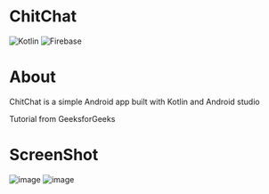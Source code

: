 # ChitChat
 ![Kotlin](https://img.shields.io/badge/kotlin-%230095D5.svg?style=for-the-badge&logo=kotlin&logoColor=white) ![Firebase](https://img.shields.io/badge/firebase-%23039BE5.svg?style=for-the-badge&logo=firebase)
# About
ChitChat is a simple Android app built with Kotlin and Android studio


Tutorial from GeeksforGeeks


# ScreenShot
![image](https://user-images.githubusercontent.com/83566086/186386179-2e737ab1-d6a8-4b48-a51d-4a46df8e11d0.png)
![image](https://user-images.githubusercontent.com/83566086/186386288-d14b7b4e-6e0e-4203-a9f1-2ce21226af4b.png)

